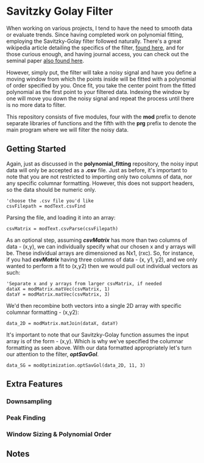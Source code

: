 # Savitzky Golay Filter

When working on various projects, I tend to have the need to smooth data or evaluate trends. Since having completed work on polynomial fitting, employing the Savitzky-Golay filter followed naturally. There's a great wikipedia article detailing the specifics of the filter, [found here](https://en.wikipedia.org/wiki/Savitzky%E2%80%93Golay_filter), and for those curious enough, and having journal access, you can check out the seminal paper [also found here](https://pubs.acs.org/doi/abs/10.1021/ac60214a047). 

However, simply put, the filter will take a noisy signal and have you define a moving window from which the points inside will be fitted with a polynomial of order specified by you. Once fit, you take the center point from the fitted polynomial as the first point to your filtered data. Indexing the window by one will move you down the noisy signal and repeat the process until there is no more data to filter.

This repository consists of five modules, four with the **mod** prefix to denote separate libraries of functions and the fifth with the **prg** prefix to denote the main program where we will filter the noisy data.

## Getting Started

Again, just as discussed in the **polynomial_fitting** repository, the noisy input data will only be accepted as a **.csv** file. Just as before, it's important to note that you are not restricted to importing only two columns of data, nor any specific columnar formatting. However, this does not support headers, so the data should be numeric only. 

```VBA
'choose the .csv file you'd like
csvFilepath = modText.csvFind
```

Parsing the file, and loading it into an array:

```VBA
csvMatrix = modText.csvParse(csvFilepath)
```

As an optional step, assuming ***csvMatrix*** has more than two columns of data - (x,y), we can individually specify what our chosen x and y arrays will be. These individual arrays are dimensioned as Nx1, (rxc). So, for instance, if you had ***csvMatrix*** having three columns of data - (x, y1, y2), and we only wanted to perform a fit to (x,y2) then we would pull out individual vectors as such:

```VBA
'Separate x and y arrays from larger csvMatrix, if needed
dataX = modMatrix.matVec(csvMatrix, 1)
dataY = modMatrix.matVec(csvMatrix, 3)
```

We'd then recombine both vectors into a single 2D array with specific columnar formatting - (x,y2):

```VBA
data_2D = modMatrix.matJoin(dataX, dataY)
```

It's important to note that our Savitzky-Golay function assumes the input array is of the form - (x,y). Which is why we've specified the columnar formatting as seen above. With our data formatted appropriately let's turn our attention to the filter, ***optSavGol***.

```VBA
data_SG = modOptimization.optSavGol(data_2D, 11, 3)
```

## Extra Features

### Downsampling

### Peak Finding

### Window Sizing & Polynomial Order


## Notes
